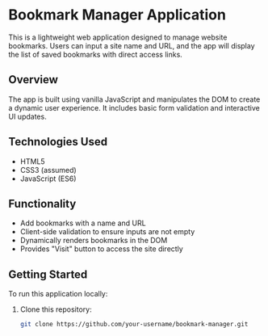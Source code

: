 # Bookmark Manager Application

This is a lightweight web application designed to manage website bookmarks. Users can input a site name and URL, and the app will display the list of saved bookmarks with direct access links.

## Overview

The app is built using vanilla JavaScript and manipulates the DOM to create a dynamic user experience. It includes basic form validation and interactive UI updates.

## Technologies Used

- HTML5
- CSS3 (assumed)
- JavaScript (ES6)

## Functionality

- Add bookmarks with a name and URL
- Client-side validation to ensure inputs are not empty
- Dynamically renders bookmarks in the DOM
- Provides "Visit" button to access the site directly

## Getting Started

To run this application locally:

1. Clone this repository:
   ```bash
   git clone https://github.com/your-username/bookmark-manager.git
